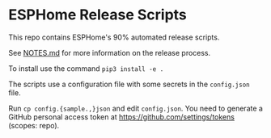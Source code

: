 # ESPHome Release Scripts

This repo contains ESPHome's 90% automated release scripts.

See [NOTES.md](NOTES.md) for more information on the release process.

To install use the command `pip3 install -e .`

The scripts use a configuration file with some secrets in the `config.json` file.

Run `cp config.{sample.,}json` and edit `config.json`. You need to generate a GitHub personal access token at https://github.com/settings/tokens (scopes: repo).
